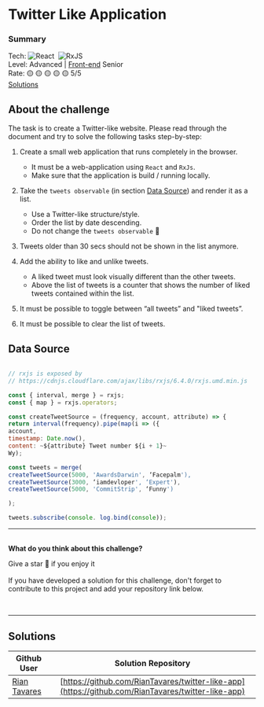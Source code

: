 # Twitter Like Application 



### Summary 

Tech: ![React](https://img.shields.io/badge/-React-05122A?style=flat&logo=react)&nbsp;
![RxJS](https://img.shields.io/badge/-RxJS-%23B7178C?style=flat&logo=reactivex)&nbsp;
<br>
Level: Advanced | [Front-end](../../front-end/) Senior 
<br>
Rate: 🟡 🟡 🟡 🟡 🟡 5/5
<br>
[Solutions](#solutions)
## About the challenge

The task is to create a Twitter-like website. Please read through the document and
try to solve the following tasks step-by-step:

1. Create a small web application that runs completely in the browser. 
   - It must be a web-application using ```React``` and ```RxJs```. 
   - Make sure that the application is build / running locally.

2. Take the `tweets observable` (in section [Data Source](#data-source)) and render it as a list. 
   - Use a Twitter-like structure/style.
   - Order the list by date descending. 
   - Do not change the `tweets observable` 🚨
  
3. Tweets older than 30 secs should not be shown in the list anymore.

4. Add the ability to like and unlike tweets. 
   - A liked tweet must look visually different than the other tweets. 
   - Above the list of tweets is a counter that shows the number of liked tweets contained within the list.

5. It must be possible to toggle between “all tweets” and "liked tweets”.

6. It must be possible to clear the list of tweets.

## Data Source

```javascript

// rxjs is exposed by
// https://cdnjs.cloudflare.com/ajax/libs/rxjs/6.4.0/rxjs.umd.min.js

const { interval, merge } = rxjs;
const { map } = rxjs.operators;

const createTweetSource = (frequency, account, attribute) => {
return interval(frequency).pipe(map(i => ({
account,
timestamp: Date.now(),
content: ~${attribute} Tweet number ${i + 1}~
Wy);

const tweets = merge(
createTweetSource(5000, 'AwardsDarwin', ‘Facepalm'),
createTweetSource(3000, ‘iamdevloper', ‘Expert'),
createTweetSource(5000, 'CommitStrip', ‘Funny')

);

tweets.subscribe(console. log.bind(console));
```
<hr />
<br>
<strong>What do you think about this challenge?</strong>

Give a star 🌟 if you enjoy it
<br>
<br>
If you have developed a solution for this challenge, don't forget to contribute to this project and add your repository link below. 

<br>
<hr />

## Solutions

| Github User        | Solution Repository           
| ------------- |:-------------:|
| [Rian Tavares](https://github.com/RianTavares)     | [https://github.com/RianTavares/twitter-like-app](https://github.com/RianTavares/twitter-like-app) | 
